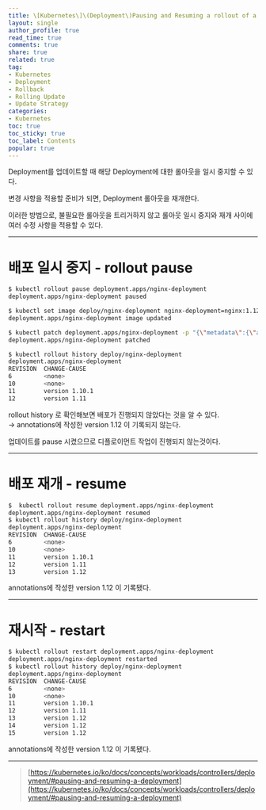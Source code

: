 ```yaml
---
title: \[Kubernetes\]\(Deployment\)Pausing and Resuming a rollout of a Deployment - 디플로이먼트 배포 일시 중지, 배포 재개, 재시작하기
layout: single
author_profile: true
read_time: true
comments: true
share: true
related: true
tag:
- Kubernetes
- Deployment
- Rollback
- Rolling Update
- Update Strategy
categories:
- Kubernetes
toc: true
toc_sticky: true
toc_label: Contents
popular: true
---
```

Deployment를 업데이트할 때 해당 Deployment에 대한 롤아웃을 일시 중지할 수 있다.

변경 사항을 적용할 준비가 되면, Deployment 롤아웃을 재개한다.

이러한 방법으로, 불필요한 롤아웃을 트리거하지 않고 롤아웃 일시 중지와 재개 사이에 여러 수정 사항을 적용할 수 있다. 

---

# 배포 일시 중지 - rollout pause

```bash
$ kubectl rollout pause deployment.apps/nginx-deployment
deployment.apps/nginx-deployment paused
```

```bash
$ kubectl set image deploy/nginx-deployment nginx-deployment=nginx:1.12
deployment.apps/nginx-deployment image updated
```

```bash
$ kubectl patch deployment.apps/nginx-deployment -p "{\"metadata\":{\"annotations\":{\"kubernetes.io/change-cause\":\"version 1.12\"}}}"
deployment.apps/nginx-deployment patched
```

```bash
$ kubectl rollout history deploy/nginx-deployment
deployment.apps/nginx-deployment
REVISION  CHANGE-CAUSE
6         <none>
10        <none>
11        version 1.10.1
12        version 1.11
```

rollout history 로 확인해보면 배포가 진행되지 않았다는 것을 알 수 있다.  
→ annotations에 작성한 version 1.12 이 기록되지 않는다.

업데이트를 pause  시켰으므로 디플로이먼트 작업이 진행되지 않는것이다.

---

# 배포 재개 - resume

```bash
$  kubectl rollout resume deployment.apps/nginx-deployment
deployment.apps/nginx-deployment resumed
$ kubectl rollout history deploy/nginx-deployment
deployment.apps/nginx-deployment
REVISION  CHANGE-CAUSE
6         <none>
10        <none>
11        version 1.10.1
12        version 1.11
13        version 1.12
```

annotations에 작성한 version 1.12 이 기록됐다.

---

# 재시작 - restart

```bash
$ kubectl rollout restart deployment.apps/nginx-deployment
deployment.apps/nginx-deployment restarted
$ kubectl rollout history deploy/nginx-deployment
deployment.apps/nginx-deployment
REVISION  CHANGE-CAUSE
6         <none>
10        <none>
11        version 1.10.1
12        version 1.11
13        version 1.12
14        version 1.12
15        version 1.12
```

annotations에 작성한 version 1.12 이 기록됐다.

---

> [https://kubernetes.io/ko/docs/concepts/workloads/controllers/deployment/#pausing-and-resuming-a-deployment](https://kubernetes.io/ko/docs/concepts/workloads/controllers/deployment/#pausing-and-resuming-a-deployment)
>